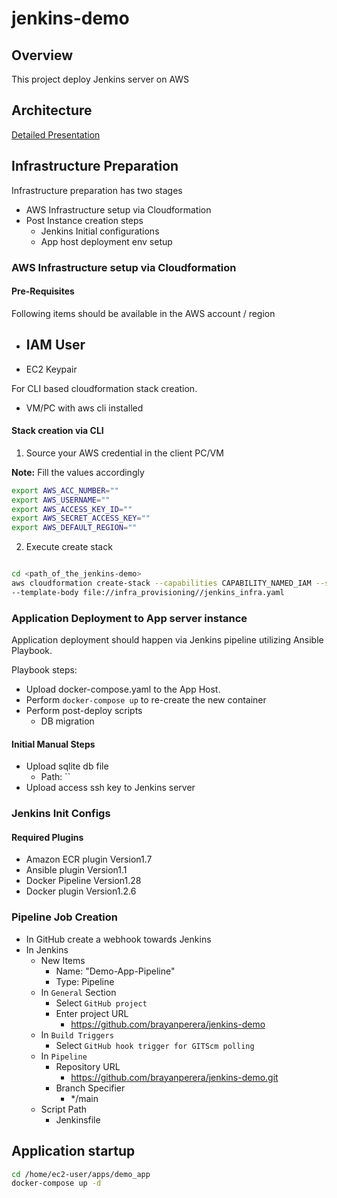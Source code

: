 # jenkins-demo

## Overview

This project deploy Jenkins server on AWS 

## Architecture

[Detailed Presentation](docs/Jenkins-Demo-BrayanPerera.pptx)

## Infrastructure Preparation

Infrastructure preparation has two stages

- AWS Infrastructure setup via Cloudformation
- Post Instance creation steps
  - Jenkins Initial configurations
  - App host deployment env setup


### AWS Infrastructure setup via Cloudformation

#### Pre-Requisites 

Following items should be available in the AWS account / region

- IAM User
  - 
- EC2 Keypair

For CLI based cloudformation stack creation. 
- VM/PC with aws cli installed

#### Stack creation via CLI

1. Source your AWS credential in the client PC/VM

**Note:** Fill the values accordingly 

```bash
export AWS_ACC_NUMBER=""
export AWS_USERNAME=""
export AWS_ACCESS_KEY_ID=""
export AWS_SECRET_ACCESS_KEY=""
export AWS_DEFAULT_REGION=""
```

2. Execute create stack

```bash

cd <path_of_the_jenkins-demo>
aws cloudformation create-stack --capabilities CAPABILITY_NAMED_IAM --stack-name demo-stack \
--template-body file://infra_provisioning//jenkins_infra.yaml
```



### Application Deployment to App server instance

Application deployment should happen via Jenkins pipeline utilizing Ansible Playbook. 

Playbook steps:

- Upload docker-compose.yaml to the App Host. 
- Perform `docker-compose up` to re-create the new container
- Perform post-deploy scripts
  - DB migration

#### Initial Manual Steps

- Upload sqlite db file
  - Path: ``
- Upload access ssh key to Jenkins server


### Jenkins Init Configs

#### Required Plugins

- Amazon ECR plugin Version1.7
- Ansible plugin Version1.1
- Docker Pipeline Version1.28
- Docker plugin Version1.2.6

### Pipeline Job Creation

- In GitHub create a webhook towards Jenkins
- In Jenkins
  - New Items 
    - Name: "Demo-App-Pipeline"
    - Type: Pipeline
  - In `General` Section
    - Select `GitHub project`
    - Enter project URL 
      - https://github.com/brayanperera/jenkins-demo
  - In `Build Triggers`
    - Select `GitHub hook trigger for GITScm polling`
  - In `Pipeline`
    - Repository URL
      - https://github.com/brayanperera/jenkins-demo.git
    - Branch Specifier
      - */main
  - Script Path
    - Jenkinsfile
    

## Application startup 

````bash
cd /home/ec2-user/apps/demo_app
docker-compose up -d
````
